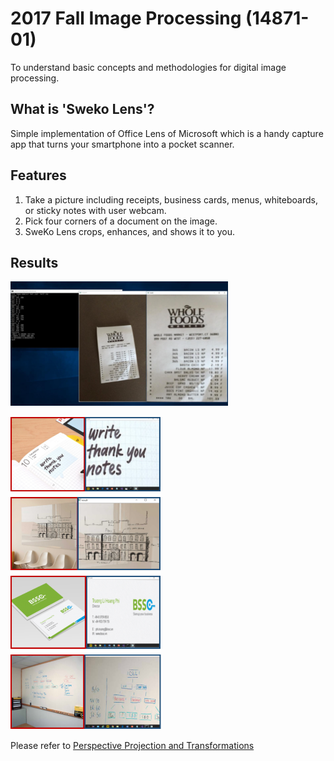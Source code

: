 # 2017 Fall Image Processing (14871-01)
To understand basic concepts and methodologies for digital image processing.
## What is 'Sweko Lens'?
Simple implementation of Office Lens of Microsoft which is a handy capture app that turns your smartphone into a pocket scanner.

## Features
1. Take a picture including receipts, business cards, menus, whiteboards, or sticky notes with user webcam.
2. Pick four corners of a document on the image.
3. SweKo Lens crops, enhances, and shows it to you.

## Results
<img src="/result1.PNG" height="200"></img>

<img src="/result2.PNG" height="500"></img>

Please refer to [Perspective Projection and Transformations](https://www.cs.cornell.edu/courses/cs4670/2018sp/lec16-image-formn.pdf)
